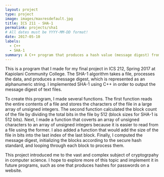 ```yaml
---
layout: project
type: project
image: images/maxresdefault.jpg
title: ICS 211 - SHA-1
permalink: projects/sha1
# All dates must be YYYY-MM-DD format!
date: 2017-05-10
labels:
  - C++
  - SHA-1
summary: A C++ program that produces a hash value (message digest) from a file's contents.
---
```


This is a program that I made for my final project in ICS 212, Spring 2017 at Kapiolani Community College. The SHA-1 algorithm takes a file, processes the data, and produces a message digest, which is represented as an alphanumeric string. I implemented SHA-1 using C++ in order to output the message digest of text files. 

To create this program, I made several functions. The first function reads the entire contents of a file and stores the characters of the file in a large array of unsigned integers. The second function calculated the block count of the file by dividing the total bits in the file by 512 (block sizes for SHA-1 is 512 bits). Next, I made a function that coverts an array of unsigned characters to an array of unsigned integers because it is easier to read from a file using the former. I also added a function that would add the size of the file in bits into the last index of the last block. Finally, I computed the message digest, initializing the blocks according to the secure hash standard, and looping through each block to process them. 

This project introduced me to the vast and complex subject of cryptogrpahy in computer science. I hope to explore more of this topic and implement it in future programs, such as one that produces hashes for passwords on a website. 
